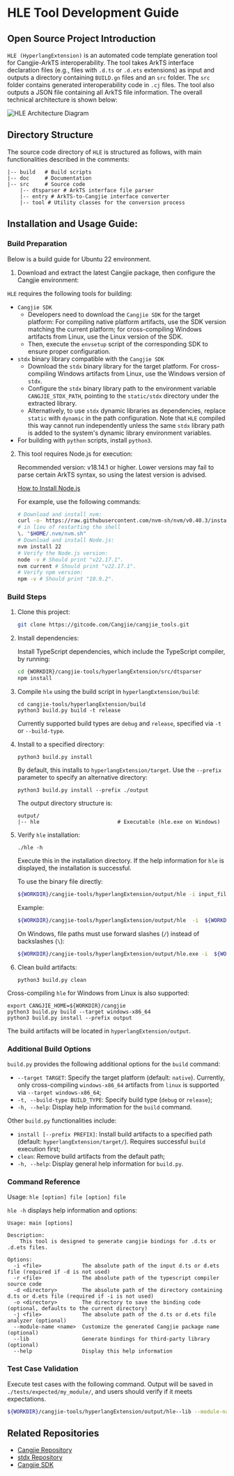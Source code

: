 # HLE Tool Development Guide

## Open Source Project Introduction

`HLE (HyperlangExtension)` is an automated code template generation tool for Cangjie-ArkTS interoperability.
The tool takes ArkTS interface declaration files (e.g., files with `.d.ts` or `.d.ets` extensions) as input and outputs a directory containing `BUILD.gn` files and an `src` folder. The `src` folder contains generated interoperability code in `.cj` files. The tool also outputs a JSON file containing all ArkTS file information. The overall technical architecture is shown below:

![HLE Architecture Diagram]()

## Directory Structure

The source code directory of `HLE` is structured as follows, with main functionalities described in the comments:
```
|-- build   # Build scripts
|-- doc     # Documentation
|-- src     # Source code
    |-- dtsparser # ArkTS interface file parser
    |-- entry # ArkTS-to-Cangjie interface converter
    |-- tool # Utility classes for the conversion process
```

## Installation and Usage Guide:

### Build Preparation

Below is a build guide for Ubuntu 22 environment.

1. Download and extract the latest Cangjie package, then configure the Cangjie environment:

`HLE` requires the following tools for building:

- `Cangjie SDK`
    - Developers need to download the `Cangjie SDK` for the target platform: For compiling native platform artifacts, use the SDK version matching the current platform; for cross-compiling Windows artifacts from Linux, use the Linux version of the SDK.
    - Then, execute the `envsetup` script of the corresponding SDK to ensure proper configuration.
- `stdx` binary library compatible with the `Cangjie SDK`
    - Download the `stdx` binary library for the target platform. For cross-compiling Windows artifacts from Linux, use the Windows version of `stdx`.
    - Configure the `stdx` binary library path to the environment variable `CANGJIE_STDX_PATH`, pointing to the `static/stdx` directory under the extracted library.
    - Alternatively, to use `stdx` dynamic libraries as dependencies, replace `static` with `dynamic` in the path configuration. Note that `HLE` compiled this way cannot run independently unless the same `stdx` library path is added to the system's dynamic library environment variables.
- For building with `python` scripts, install `python3`.

2. This tool requires Node.js for execution:

    Recommended version: v18.14.1 or higher. Lower versions may fail to parse certain ArkTS syntax, so using the latest version is advised.

    [How to Install Node.js](https://dev.nodejs.cn/learn/how-to-install-nodejs/)

    For example, use the following commands:

    ```sh
    # Download and install nvm:
    curl -o- https://raw.githubusercontent.com/nvm-sh/nvm/v0.40.3/install.sh | bash
    # in lieu of restarting the shell
    \. "$HOME/.nvm/nvm.sh"
    # Download and install Node.js:
    nvm install 22
    # Verify the Node.js version:
    node -v # Should print "v22.17.1".
    nvm current # Should print "v22.17.1".
    # Verify npm version:
    npm -v # Should print "10.9.2".
    ```

### Build Steps

1. Clone this project:

    ```sh
    git clone https://gitcode.com/Cangjie/cangjie_tools.git
    ```

2. Install dependencies:

    Install TypeScript dependencies, which include the TypeScript compiler, by running:

    ```sh
    cd {WORKDIR}/cangjie-tools/hyperlangExtension/src/dtsparser
    npm install
    ```

3. Compile `hle` using the build script in `hyperlangExtension/build`:

    ```shell
    cd cangjie-tools/hyperlangExtension/build
    python3 build.py build -t release
    ```

    Currently supported build types are `debug` and `release`, specified via `-t` or `--build-type`.

4. Install to a specified directory:

    ```shell
    python3 build.py install
    ```

    By default, this installs to `hyperlangExtension/target`. Use the `--prefix` parameter to specify an alternative directory:

    ```shell
    python3 build.py install --prefix ./output
    ```

    The output directory structure is:

    ```
    output/
    |-- hle                         # Executable (hle.exe on Windows)
    ```

5. Verify `hle` installation:

    ```shell
    ./hle -h
    ```

    Execute this in the installation directory. If the help information for `hle` is displayed, the installation is successful.

    To use the binary file directly:

    ```sh
    ${WORKDIR}/cangjie-tools/hyperlangExtension/output/hle -i input_file_path -o output_folder --lib
    ```

    Example:

    ```sh
    ${WORKDIR}/cangjie-tools/hyperlangExtension/output/hle  -i  ${WORKDIR}/cangjie-tools/hyperlangExtension/tests/cases/class.d.ts -o out --module-name=ohos.hilog --lib
    ```

    On Windows, file paths must use forward slashes (`/`) instead of backslashes (`\`):
    ```sh
    ${WORKDIR}/cangjie-tools/hyperlangExtension/output/hle.exe -i  ${WORKDIR}/cangjie-tools/hyperlangExtension/tests/cases/class.d.ts -o out --module-name=ohos.hilog --lib
    ```

6. Clean build artifacts:

   ```shell
   python3 build.py clean
   ```

Cross-compiling `hle` for Windows from Linux is also supported:

```shell
export CANGJIE_HOME=${WORKDIR}/cangjie
python3 build.py build --target windows-x86_64
python3 build.py install --prefix output
```

The build artifacts will be located in `hyperlangExtension/output`.

### Additional Build Options

`build.py` provides the following additional options for the `build` command:
- `--target TARGET`: Specify the target platform (default: `native`). Currently, only cross-compiling `windows-x86_64` artifacts from `linux` is supported via `--target windows-x86_64`;
- `-t, --build-type BUILD_TYPE`: Specify build type (`debug` or `release`);
- `-h, --help`: Display help information for the `build` command.

Other `build.py` functionalities include:

- `install [--prefix PREFIX]`: Install build artifacts to a specified path (default: `hyperlangExtension/target/`). Requires successful `build` execution first;
- `clean`: Remove build artifacts from the default path;
- `-h, --help`: Display general help information for `build.py`.

### Command Reference

Usage: `hle [option] file [option] file`

`hle -h` displays help information and options:

```text
Usage: main [options]

Description:
    This tool is designed to generate cangjie bindings for .d.ts or .d.ets files.

Options:
  -i <file>             The absolute path of the input d.ts or d.ets file (required if -d is not used)
  -r <file>             The absolute path of the typescript compiler source code
  -d <directory>        The absolute path of the directory containing d.ts or d.ets file (required if -i is not used)
  -o <directory>        The directory to save the binding code (optional, defaults to the current directory)
  -j <file>             The absolute path of the d.ts or d.ets file analyzer (optional)
  --module-name <name>  Customize the generated Cangjie package name (optional)
  --lib                 Generate bindings for third-party library (optional)
  --help                Display this help information
```

### Test Case Validation

Execute test cases with the following command. Output will be saved in `./tests/expected/my_module/`, and users should verify if it meets expectations.

```bash
${WORKDIR}/cangjie-tools/hyperlangExtension/output/hle--lib --module-name="my_module" -d ./tests/cases -o ./tests/expected/my_module/
```

## Related Repositories

- [Cangjie Repository](https://gitcode.com/Cangjie/cangjie_compiler)
- [stdx Repository](https://gitcode.com/Cangjie/cangjie_stdx)
- [Cangjie SDK](https://gitcode.com/Cangjie/cangjie_build)